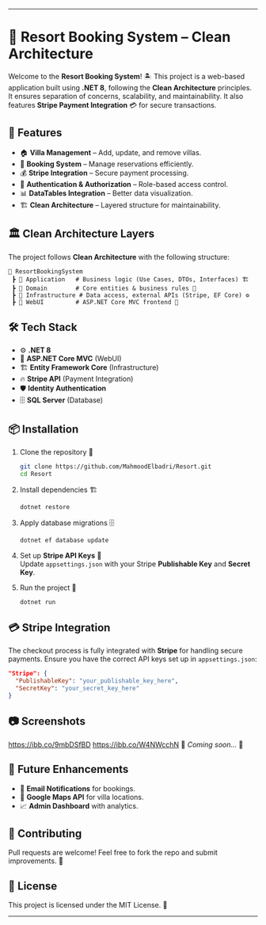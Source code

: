 
---

# 🏨 Resort Booking System – Clean Architecture  

Welcome to the **Resort Booking System**! 🏝️ This project is a web-based application built using **.NET 8**, following the **Clean Architecture** principles. It ensures separation of concerns, scalability, and maintainability. It also features **Stripe Payment Integration** 💳 for secure transactions.  

## 🚀 Features  
- 🏠 **Villa Management** – Add, update, and remove villas.  
- 📅 **Booking System** – Manage reservations efficiently.  
- 💰 **Stripe Integration** – Secure payment processing.  
- 🔐 **Authentication & Authorization** – Role-based access control.  
- 📊 **DataTables Integration** – Better data visualization.  
- 🏗 **Clean Architecture** – Layered structure for maintainability.  

## 🏛 Clean Architecture Layers  
The project follows **Clean Architecture** with the following structure:  

```
📂 ResortBookingSystem
 ┣ 📂 Application   # Business logic (Use Cases, DTOs, Interfaces) 🏗
 ┣ 📂 Domain        # Core entities & business rules 📜
 ┣ 📂 Infrastructure # Data access, external APIs (Stripe, EF Core) ⚙️
 ┣ 📂 WebUI         # ASP.NET Core MVC frontend 🎨
```

## 🛠 Tech Stack  
- ⚙️ **.NET 8**  
- 🎨 **ASP.NET Core MVC** (WebUI)  
- 🏗 **Entity Framework Core** (Infrastructure)  
- 🔥 **Stripe API** (Payment Integration)  
- 🛡 **Identity Authentication**  
- 🗄 **SQL Server** (Database)  

## 📦 Installation  

1. Clone the repository 📂  
   ```bash
   git clone https://github.com/MahmoodElbadri/Resort.git
   cd Resort
   ```

2. Install dependencies 🏗  
   ```bash
   dotnet restore
   ```

3. Apply database migrations 🗄  
   ```bash
   dotnet ef database update
   ```

4. Set up **Stripe API Keys** 🔑  
   Update `appsettings.json` with your Stripe **Publishable Key** and **Secret Key**.

5. Run the project 🚀  
   ```bash
   dotnet run
   ```

## 💳 Stripe Integration  
The checkout process is fully integrated with **Stripe** for handling secure payments. Ensure you have the correct API keys set up in `appsettings.json`:  

```json
"Stripe": {
  "PublishableKey": "your_publishable_key_here",
  "SecretKey": "your_secret_key_here"
}
```

## 📷 Screenshots  
https://ibb.co/9mbDSfBD
https://ibb.co/W4NWcchN
🚧 *Coming soon...* 🚧  

## 🎯 Future Enhancements  
- 📩 **Email Notifications** for bookings.  
- 📍 **Google Maps API** for villa locations.  
- 📈 **Admin Dashboard** with analytics.  

## 🤝 Contributing  
Pull requests are welcome! Feel free to fork the repo and submit improvements. 🚀  

## 📜 License  
This project is licensed under the MIT License. 📝  

---
